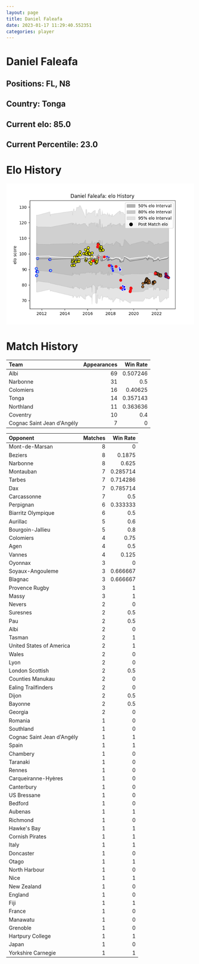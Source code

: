 ```yaml
---  
layout: page  
title: Daniel Faleafa  
date: 2023-01-17 11:29:40.552351  
categories: player  
---
```

# Daniel Faleafa

## Positions: FL, N8

## Country: Tonga

## Current elo: 85.0

## Current Percentile: 23.0

# Elo History


![elo history](history_DanielFaleafa.png)
# Match History


| Team                       |   Appearances |   Win Rate |
|:---------------------------|--------------:|-----------:|
| Albi                       |            69 |   0.507246 |
| Narbonne                   |            31 |   0.5      |
| Colomiers                  |            16 |   0.40625  |
| Tonga                      |            14 |   0.357143 |
| Northland                  |            11 |   0.363636 |
| Coventry                   |            10 |   0.4      |
| Cognac Saint Jean d'Angély |             7 |   0        |

| Opponent                   |   Matches |   Win Rate |
|:---------------------------|----------:|-----------:|
| Mont-de-Marsan             |         8 |   0        |
| Beziers                    |         8 |   0.1875   |
| Narbonne                   |         8 |   0.625    |
| Montauban                  |         7 |   0.285714 |
| Tarbes                     |         7 |   0.714286 |
| Dax                        |         7 |   0.785714 |
| Carcassonne                |         7 |   0.5      |
| Perpignan                  |         6 |   0.333333 |
| Biarritz Olympique         |         6 |   0.5      |
| Aurillac                   |         5 |   0.6      |
| Bourgoin-Jallieu           |         5 |   0.8      |
| Colomiers                  |         4 |   0.75     |
| Agen                       |         4 |   0.5      |
| Vannes                     |         4 |   0.125    |
| Oyonnax                    |         3 |   0        |
| Soyaux-Angouleme           |         3 |   0.666667 |
| Blagnac                    |         3 |   0.666667 |
| Provence Rugby             |         3 |   1        |
| Massy                      |         3 |   1        |
| Nevers                     |         2 |   0        |
| Suresnes                   |         2 |   0.5      |
| Pau                        |         2 |   0.5      |
| Albi                       |         2 |   0        |
| Tasman                     |         2 |   1        |
| United States of America   |         2 |   1        |
| Wales                      |         2 |   0        |
| Lyon                       |         2 |   0        |
| London Scottish            |         2 |   0.5      |
| Counties Manukau           |         2 |   0        |
| Ealing Trailfinders        |         2 |   0        |
| Dijon                      |         2 |   0.5      |
| Bayonne                    |         2 |   0.5      |
| Georgia                    |         2 |   0        |
| Romania                    |         1 |   0        |
| Southland                  |         1 |   0        |
| Cognac Saint Jean d'Angély |         1 |   1        |
| Spain                      |         1 |   1        |
| Chambery                   |         1 |   0        |
| Taranaki                   |         1 |   0        |
| Rennes                     |         1 |   0        |
| Carqueiranne-Hyères        |         1 |   0        |
| Canterbury                 |         1 |   0        |
| US Bressane                |         1 |   0        |
| Bedford                    |         1 |   0        |
| Aubenas                    |         1 |   1        |
| Richmond                   |         1 |   0        |
| Hawke's Bay                |         1 |   1        |
| Cornish Pirates            |         1 |   1        |
| Italy                      |         1 |   1        |
| Doncaster                  |         1 |   0        |
| Otago                      |         1 |   1        |
| North Harbour              |         1 |   0        |
| Nice                       |         1 |   1        |
| New Zealand                |         1 |   0        |
| England                    |         1 |   0        |
| Fiji                       |         1 |   1        |
| France                     |         1 |   0        |
| Manawatu                   |         1 |   0        |
| Grenoble                   |         1 |   0        |
| Hartpury College           |         1 |   1        |
| Japan                      |         1 |   0        |
| Yorkshire Carnegie         |         1 |   1        |